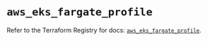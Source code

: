 # `aws_eks_fargate_profile`

Refer to the Terraform Registry for docs: [`aws_eks_fargate_profile`](https://registry.terraform.io/providers/hashicorp/aws/6.6.0/docs/resources/eks_fargate_profile).
